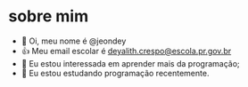 
# sobre mim
- 👋 Oi, meu nome é @jeondey
- :+1: Meu email escolar é deyalith.crespo@escola.pr.gov.br
- 👀 Eu estou interessada em aprender mais da programação;
- 🌱 Eu estou estudando programação recentemente.
